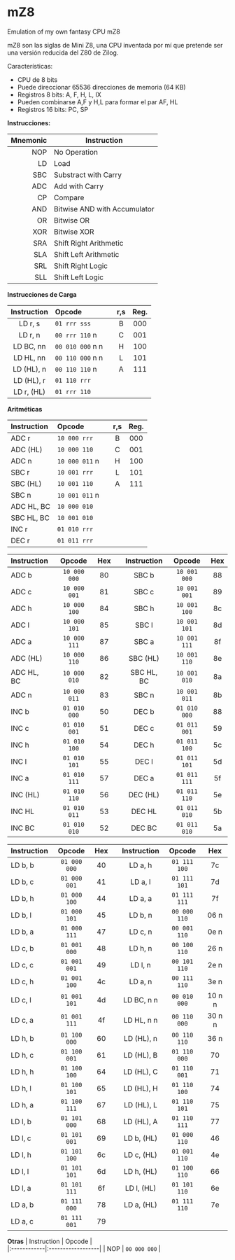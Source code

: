 # mZ8
 Emulation of my own fantasy CPU mZ8
 
 mZ8 son las siglas de Mini Z8, una CPU inventada por mí que pretende ser una versión 
 reducida del Z80 de Zilog.
 
 Características:
 
 - CPU de 8 bits
 - Puede direccionar 65536 direcciones de memoria (64 KB)
 - Registros 8 bits: A, F, H, L, IX
 - Pueden combinarse A,F y H,L para formar el par AF, HL
 - Registros 16 bits: PC, SP

 **Instrucciones:**
    
|Mnemonic| Instruction               |
|----:|------------------------------|
| NOP | No Operation                 |
|  LD | Load                         |
| SBC | Substract with Carry         |
| ADC | Add with Carry               |
|  CP | Compare                      |
| AND | Bitwise AND with Accumulator |
| OR  | Bitwise OR                   |
| XOR | Bitwise XOR                  |
| SRA | Shift Right Arithmetic       |
| SLA | Shift Left Arithmetic        |
| SRL | Shift Right Logic            |
| SLL | Shift Left Logic             |

**Instrucciones de Carga**

| Instruction |   Opcode          |    |r,s    | Reg. |
|:-----------:|:------------------|:--:|:-----:|:----:|
| LD r, s     | ``01 rrr sss``    |    | B     | 000  |
| LD r, n     | ``00 rrr 110`` n  |    | C     | 001  |
| LD BC, nn   | ``00 010 000`` n n|    | H     | 100  |
| LD HL, nn   | ``00 110 000`` n n|    | L     | 101  |
| LD (HL), n  | ``00 110 110`` n  |    | A     | 111  |
| LD (HL), r  | ``01 110 rrr``    |    |       |      |
| LD r, (HL)  | ``01 rrr 110``    |    |       |      |

**Aritméticas**

| Instruction |   Opcode          |    |r,s    | Reg. |
|:------------|:------------------|:--:|:-----:|:----:|
| ADC r       | ``10 000 rrr``    |    | B     | 000  |
| ADC (HL)    | ``10 000 110``    |    | C     | 001  |
| ADC n       | ``10 000 011`` n  |    | H     | 100  |   
| SBC r       | ``10 001 rrr``    |    | L     | 101  |
| SBC (HL)    | ``10 001 110``    |    | A     | 111  |
| SBC n       | ``10 001 011`` n  |    |       |      |
| ADC HL, BC  | ``10 000 010``    | 
| SBC HL, BC  | ``10 001 010``    |                    
| INC r       | ``01 010 rrr``    |
| DEC r       | ``01 011 rrr``    |


| Instruction |   Opcode       | Hex |   | Instruction |   Opcode       | Hex |
|:------------|:--------------:|:---:|:-:|:-----------:|:--------------:|:---:|
| ADC b       | ``10 000 000`` | 80  |   | SBC b       | ``10 001 000`` | 88  |
| ADC c       | ``10 000 001`` | 81  |   | SBC c       | ``10 001 001`` | 89  |    
| ADC h       | ``10 000 100`` | 84  |   | SBC h       | ``10 001 100`` | 8c  |    
| ADC l       | ``10 000 101`` | 85  |   | SBC l       | ``10 001 101`` | 8d  |    
| ADC a       | ``10 000 111`` | 87  |   | SBC a       | ``10 001 111`` | 8f  |    
| ADC (HL)    | ``10 000 110`` | 86  |   | SBC (HL)    | ``10 001 110`` | 8e  | 
| ADC HL, BC  | ``10 000 010`` | 82  |   | SBC HL, BC  | ``10 001 010`` | 8a  |
| ADC n       | ``10 000 011`` | 83  |   | SBC n       | ``10 001 011`` | 8b  |
| INC b       | ``01 010 000`` | 50  |   | DEC b       | ``01 010 000`` | 88  |
| INC c       | ``01 010 001`` | 51  |   | DEC c       | ``01 011 001`` | 59  |    
| INC h       | ``01 010 100`` | 54  |   | DEC h       | ``01 011 100`` | 5c  |    
| INC l       | ``01 010 101`` | 55  |   | DEC l       | ``01 011 101`` | 5d  |    
| INC a       | ``01 010 111`` | 57  |   | DEC a       | ``01 011 111`` | 5f  |    
| INC (HL)    | ``01 010 110`` | 56  |   | DEC (HL)    | ``01 011 110`` | 5e  | 
| INC HL      | ``01 010 011`` | 53  |   | DEC HL      | ``01 011 010`` | 5b  |
| INC BC      | ``01 010 010`` | 52  |   | DEC BC      | ``01 011 010`` | 5a  |


| Instruction |   Opcode       | Hex |   | Instruction |   Opcode       | Hex |
|:------------|:--------------:|:---:|:-:|:-----------:|:--------------:|:---:|
| LD b, b     | ``01 000 000`` | 40  |   | LD a, h     | ``01 111 100`` | 7c  |
| LD b, c     | ``01 000 001`` | 41  |   | LD a, l     | ``01 111 101`` | 7d  |
| LD b, h     | ``01 000 100`` | 44  |   | LD a, a     | ``01 111 111`` | 7f  |
| LD b, l     | ``01 000 101`` | 45  |   | LD b, n     | ``00 000 110`` | 06 n|
| LD b, a     | ``01 000 111`` | 47  |   | LD c, n     | ``00 001 110`` | 0e n|
| LD c, b     | ``01 001 000`` | 48  |   | LD h, n     | ``00 100 110`` | 26 n|
| LD c, c     | ``01 001 001`` | 49  |   | LD l, n     | ``00 101 110`` | 2e n|   
| LD c, h     | ``01 001 100`` | 4c  |   | LD a, n     | ``00 111 110`` | 3e n|   
| LD c, l     | ``01 001 101`` | 4d  |   | LD BC, n n  | ``00 010 000`` | 10 n n|   
| LD c, a     | ``01 001 111`` | 4f  |   | LD HL, n n  | ``00 110 000`` | 30 n n|   
| LD h, b     | ``01 100 000`` | 60  |   | LD (HL), n  | ``00 110 110`` | 36 n|
| LD h, c     | ``01 100 001`` | 61  |   | LD (HL), B  | ``01 110 000`` | 70  |
| LD h, h     | ``01 100 100`` | 64  |   | LD (HL), C  | ``01 110 001`` | 71  |
| LD h, l     | ``01 100 101`` | 65  |   | LD (HL), H  | ``01 110 100`` | 74  |
| LD h, a     | ``01 100 111`` | 67  |   | LD (HL), L  | ``01 110 101`` | 75  |
| LD l, b     | ``01 101 000`` | 68  |   | LD (HL), A  | ``01 110 111`` | 77  |
| LD l, c     | ``01 101 001`` | 69  |   | LD b, (HL)  | ``01 000 110`` | 46  |   
| LD l, h     | ``01 101 100`` | 6c  |   | LD c, (HL)  | ``01 001 110`` | 4e  |
| LD l, l     | ``01 101 101`` | 6d  |   | LD h, (HL)  | ``01 100 110`` | 66  |
| LD l, a     | ``01 101 111`` | 6f  |   | LD l, (HL)  | ``01 101 110`` | 6e  |
| LD a, b     | ``01 111 000`` | 78  |   | LD a, (HL)  | ``01 111 110`` | 7e  |
| LD a, c     | ``01 111 001`` | 79  |   |             |                |     |

**Otras**
| Instruction |   Opcode          |     
|:------------|:------------------|
| NOP         | ``00 000 000``    |    
